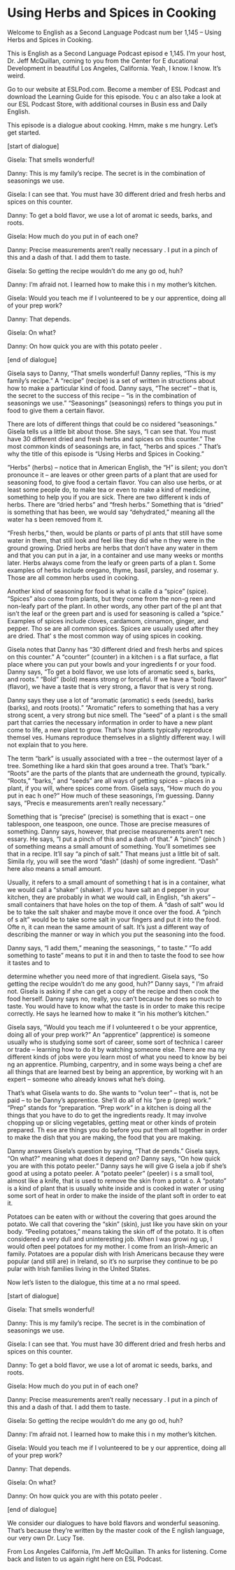 # Using Herbs and Spices in Cooking

Welcome to English as a Second Language Podcast num ber 1,145 – Using Herbs and Spices in Cooking.

This is English as a Second Language Podcast episod e 1,145. I’m your host, Dr. Jeff McQuillan, coming to you from the Center for E ducational Development in beautiful Los Angeles, California. Yeah, I know. I know. It’s weird.

Go to our website at ESLPod.com. Become a member of  ESL Podcast and download the Learning Guide for this episode. You c an also take a look at our ESL Podcast Store, with additional courses in Busin ess and Daily English.

This episode is a dialogue about cooking. Hmm, make s me hungry. Let’s get started.

[start of dialogue]

Gisela: That smells wonderful!

Danny: This is my family’s recipe. The secret is in  the combination of seasonings we use.

Gisela: I can see that. You must have 30 different dried and fresh herbs and spices on this counter.

Danny: To get a bold flavor, we use a lot of aromat ic seeds, barks, and roots.

Gisela: How much do you put in of each one?

Danny: Precise measurements aren’t really necessary . I put in a pinch of this and a dash of that. I add them to taste.

Gisela: So getting the recipe wouldn’t do me any go od, huh?

Danny: I’m afraid not. I learned how to make this i n my mother’s kitchen.

Gisela: Would you teach me if I volunteered to be y our apprentice, doing all of your prep work?

Danny: That depends.

Gisela: On what?

Danny: On how quick you are with this potato peeler .

[end of dialogue]

Gisela says to Danny, “That smells wonderful! Danny  replies, “This is my family’s recipe.” A “recipe” (recipe) is a set of written in structions about how to make a particular kind of food. Danny says, “The secret” –  that is, the secret to the success of this recipe – “is in the combination of seasonings we use.” “Seasonings” (seasonings) refers to things you put in food to give them a certain flavor.

There are lots of different things that could be co nsidered “seasonings.” Gisela tells us a little bit about those. She says, “I can  see that. You must have 30 different dried and fresh herbs and spices on this counter.” The most common kinds of seasonings are, in fact, “herbs and spices .” That’s why the title of this episode is “Using Herbs and Spices in Cooking.”

“Herbs” (herbs) – notice that in American English, the “H” is silent; you don’t pronounce it – are leaves or other green parts of a  plant that are used for seasoning food, to give food a certain flavor. You can also use herbs, or at least some people do, to make tea or even to make a kind of medicine, something to help you if you are sick. There are two different k inds of herbs. There are “dried herbs” and “fresh herbs.” Something that is “dried”  is something that has been, we would say “dehydrated,” meaning all the water ha s been removed from it.

“Fresh herbs,” then, would be plants or parts of pl ants that still have some water in them, that still look and feel like they did whe n they were in the ground growing. Dried herbs are herbs that don’t have any water in them and that you can put in a jar, in a container and use many weeks  or months later. Herbs always come from the leafy or green parts of a plan t. Some examples of herbs include oregano, thyme, basil, parsley, and rosemar y. Those are all common herbs used in cooking.

Another kind of seasoning for food is what is calle d a “spice” (spice). “Spices” also come from plants, but they come from the non-g reen and non-leafy part of the plant. In other words, any other part of the pl ant that isn’t the leaf or the green part and is used for seasoning is called a “spice.”  Examples of spices include cloves, cardamom, cinnamon, ginger, and pepper. Tho se are all common spices. Spices are usually used after they are dried. That’ s the most common way of using spices in cooking.

 Gisela notes that Danny has “30 different dried and  fresh herbs and spices on this counter.” A “counter” (counter) in a kitchen i s a flat surface, a flat place where you can put your bowls and your ingredients f or your food. Danny says, “To get a bold flavor, we use lots of aromatic seed s, barks, and roots.” “Bold” (bold) means strong or forceful. If we have a “bold  flavor” (flavor), we have a taste that is very strong, a flavor that is very st rong.

Danny says they use a lot of “aromatic (aromatic) s eeds (seeds), barks (barks), and roots (roots).” “Aromatic” refers to something that has a very strong scent, a very strong but nice smell. The “seed” of a plant i s the small part that carries the necessary information in order to have a new plant come to life, a new plant to grow. That’s how plants typically reproduce themsel ves. Humans reproduce themselves in a slightly different way. I will not explain that to you here.

The term “bark” is usually associated with a tree –  the outermost layer of a tree. Something like a hard skin that goes around a tree.  That’s “bark.” “Roots” are the parts of the plants that are underneath the ground,  typically. “Roots,” “barks,” and “seeds” are all ways of getting spices – places in a plant, if you will, where spices come from. Gisela says, “How much do you put in eac h one?” How much of these seasonings, I’m guessing. Danny says, “Precis e measurements aren’t really necessary.”

Something that is “precise” (precise) is something that is exact – one tablespoon, one teaspoon, one ounce. Those are precise measures  of something. Danny says, however, that precise measurements aren’t nec essary. He says, “I put a pinch of this and a dash of that.” A “pinch” (pinch ) of something means a small amount of something. You’ll sometimes see that in a  recipe. It’ll say “a pinch of salt.” That means just a little bit of salt. Simila rly, you will see the word “dash” (dash) of some ingredient. “Dash” here also means a  small amount.

Usually, it refers to a small amount of something t hat is in a container, what we would call a “shaker” (shaker). If you have salt an d pepper in your kitchen, they are probably in what we would call, in English, “sh akers” – small containers that have holes on the top of them. A “dash of salt” wou ld be to take the salt shaker and maybe move it once over the food. A “pinch of s alt” would be to take some salt in your fingers and put it into the food. Ofte n, it can mean the same amount of salt. It’s just a different way of describing the manner or way in which you put the seasoning into the food.

Danny says, “I add them,” meaning the seasonings, “ to taste.” “To add something to taste” means to put it in and then to taste the food to see how it tastes and to

determine whether you need more of that ingredient.  Gisela says, “So getting the recipe wouldn’t do me any good, huh?” Danny says, “ I’m afraid not. Gisela is asking if she can get a copy of the recipe and then  cook the food herself. Danny says no, really, you can’t because he does so much to taste. You would have to know what the taste is in order to make this recipe  correctly. He says he learned how to make it “in his mother’s kitchen.”

Gisela says, “Would you teach me if I volunteered t o be your apprentice, doing all of your prep work?” An “apprentice” (apprentice) is  someone usually who is studying some sort of career, some sort of technica l career or trade – learning how to do it by watching someone else. There are ma ny different kinds of jobs were you learn most of what you need to know by bei ng an apprentice. Plumbing, carpentry, and in some ways being a chef are all things that are learned best by being an apprentice, by working wit h an expert – someone who already knows what he’s doing.

That’s what Gisela wants to do. She wants to “volun teer” – that is, not be paid – to be Danny’s apprentice. She’ll do all of his “pre p (prep) work.” “Prep” stands for “preparation. “Prep work” in a kitchen is doing all  the things that you have to do to get the ingredients ready. It may involve chopping up or slicing vegetables, getting meat or other kinds of protein prepared. Th ese are things you do before you put them all together in order to make the dish  that you are making, the food that you are making.

Danny answers Gisela’s question by saying, “That de pends.” Gisela says, “On what?” meaning what does it depend on? Danny says, “On how quick you are with this potato peeler.” Danny says he will give G isela a job if she’s good at using a potato peeler. A “potato peeler” (peeler) i s a small tool, almost like a knife, that is used to remove the skin from a potat o. A “potato” is a kind of plant that is usually white inside and is cooked in water  or using some sort of heat in order to make the inside of the plant soft in order  to eat it.

Potatoes can be eaten with or without the covering that goes around the potato. We call that covering the “skin” (skin), just like you have skin on your body. “Peeling potatoes,” means taking the skin off of the potato. It is often considered a very dull and uninteresting job. When I was growi ng up, I would often peel potatoes for my mother. I come from an Irish-Americ an family. Potatoes are a popular dish with Irish Americans because they were  popular (and still are) in Ireland, so it’s no surprise they continue to be po pular with Irish families living in the United States.

Now let’s listen to the dialogue, this time at a no rmal speed.

 [start of dialogue]

Gisela: That smells wonderful!

Danny: This is my family’s recipe. The secret is in  the combination of seasonings we use.

Gisela: I can see that. You must have 30 different dried and fresh herbs and spices on this counter.

Danny: To get a bold flavor, we use a lot of aromat ic seeds, barks, and roots.

Gisela: How much do you put in of each one?

Danny: Precise measurements aren’t really necessary . I put in a pinch of this and a dash of that. I add them to taste.

Gisela: So getting the recipe wouldn’t do me any go od, huh?

Danny: I’m afraid not. I learned how to make this i n my mother’s kitchen.

Gisela: Would you teach me if I volunteered to be y our apprentice, doing all of your prep work?

Danny: That depends.

Gisela: On what?

Danny: On how quick you are with this potato peeler .

[end of dialogue]

We consider our dialogues to have bold flavors and wonderful seasoning. That’s because they’re written by the master cook of the E nglish language, our very own Dr. Lucy Tse.

From Los Angeles California, I’m Jeff McQuillan. Th anks for listening. Come back and listen to us again right here on ESL Podcast.

